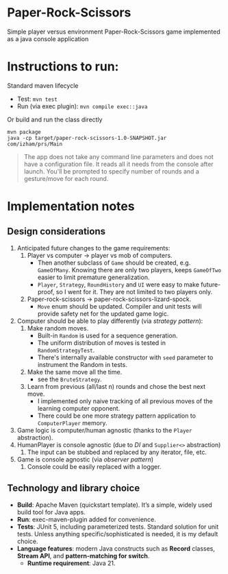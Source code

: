 # Paper-Rock-Scissors
Simple player versus environment Paper-Rock-Scissors game implemented as a java console application

# Instructions to run:
Standard maven lifecycle
- Test: ```mvn test```
- Run (via exec plugin): ```mvn compile exec::java```

Or build and run the class directly
```
mvn package
java -cp target/paper-rock-scissors-1.0-SNAPSHOT.jar com/izham/prs/Main
```

> The app does not take any command line parameters and does not have a configuration file. It reads all it needs from the console after launch. You'll be prompted to specify number of rounds and a gesture/move for each round.  

# Implementation notes
## Design considerations
1. Anticipated future changes to the game requirements: 
   1. Player vs computer -> player vs mob of computers.
      - Then another subclass of `Game` should be created, e.g. `GameOfMany`. Knowing there are only two players, keeps `GameOfTwo` easier to limit premature generalization.
      - `Player`, `Strategy`, `RoundHistory` and `UI` were easy to make future-proof, so I went for it. They are not limited to two players only. 
   2. Paper-rock-scissors -> paper-rock-scissors-lizard-spock.
      - `Move` enum should be updated. Compiler and unit tests will provide safety net for the updated game logic.
2. Computer should be able to play differently (via _strategy pattern_):
   1. Make random moves.
      - Built-in `Random` is used for a sequence generation.
      - The uniform distribution of moves is tested in `RandomStrategyTest`.
      - There's internally available constructor with `seed` parameter to instrument the Random in tests.
   2. Make the same move all the time.
      - see the `BruteStrategy`.
   3. Learn from previous (all/last n) rounds and chose the best next move.
      - I implemented only naive tracking of all previous moves of the learning computer opponent.
      - There could be one more strategy pattern application to `ComputerPlayer` memory. 
3. Game logic is computer/human agnostic (thanks to the `Player` abstraction).
4. HumanPlayer is console agnostic (due to _DI_ and `Supplier<>` abstraction)
   1. The input can be stubbed and replaced by any iterator, file, etc.
5. Game is console agnostic (via _observer pattern_)
   1. Console could be easily replaced with a logger.
   

## Technology and library choice
- **Build**: Apache Maven (quickstart template). It’s a simple, widely used build tool for Java apps.
- **Run**: exec-maven-plugin added for convenience.
- **Tests**: JUnit 5, including parameterized tests. Standard solution for unit tests. Unless anything specific/sophisticated is needed, it is my default choice. 
- **Language features**: modern Java constructs such as **Record** classes, **Stream API**, and **pattern-matching for switch**.
  - **Runtime requirement**: Java 21.